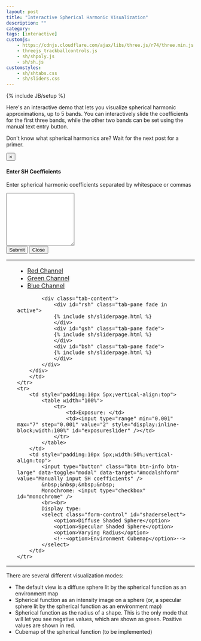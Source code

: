 ```yaml
---
layout: post
title: "Interactive Spherical Harmonic Visualization"
description: ""
category: 
tags: [interactive]
customjs:
    - https://cdnjs.cloudflare.com/ajax/libs/three.js/r74/three.min.js
    - threejs_trackballcontrols.js
    - sh/shpoly.js
    - sh/sh.js
customstyles:
    - sh/shtabs.css
    - sh/sliders.css
---
```

{% include JB/setup %}

Here's an interactive demo that lets you visualize spherical harmonic approximations, 
up to 5 bands. You can interactively slide the coefficients for the first three bands,
while the other two bands can be set using the manual text entry button.

Don't know what spherical harmonics are? Wait for the next post for a primer.

<script id="SHShapeVertexShader" type="x-shader/x-vertex">
        uniform float sh[36];
        uniform float shc[36];
        varying vec4 color;
        varying vec3 vnormal;
        void main() {
            vec3 p = position;
            float x2 = p.x*p.x;
            float y2 = p.y*p.y;
            float z2 = p.z*p.z;
            float r = 
                sh[0]*shc[0] +

                sh[1]*shc[1]*p.y +
                sh[2]*shc[2]*p.z +
                sh[3]*shc[3]*p.x +

                sh[4]*shc[4]*p.x*p.y +
                sh[5]*shc[5]*p.y*p.z +
                sh[6]*shc[6]*(3.*z2-1.) +
                sh[7]*shc[7]*p.x*p.z +
                sh[8]*shc[8]*(x2-y2) +

                sh[9]*shc[9]*p.y*(3.*x2-y2) +
                sh[10]*shc[10]*p.x*p.y*p.z +
                sh[11]*shc[11]*p.y*(5.*z2-1.) +
                sh[12]*shc[12]*p.z*(5.*z2-3.) +
                sh[13]*shc[13]*p.x*(5.*z2-1.) +
                sh[14]*shc[14]*p.z*(x2-y2) +
                sh[15]*shc[15]*p.x*(x2-3.*y2) +

                sh[16]*shc[16]*p.x*p.y*(x2-y2) +
                sh[17]*shc[17]*p.y*p.z*(3.*x2-y2) +
                sh[18]*shc[18]*p.x*p.y*(7.*z2-1.) +
                sh[19]*shc[19]*p.y*p.z*(7.*z2-3.) +
                sh[20]*shc[20]*(35.*z2*z2 - 30.*z2 + 3.) +
                sh[21]*shc[21]*p.x*p.z*(7.*z2-3.) +
                sh[22]*shc[22]*(x2-y2)*(7.*z2-1.) +
                sh[23]*shc[23]*p.x*p.z*(x2-3.*y2) +
                sh[24]*shc[24]*(x2*x2 - 6.*x2*y2 + y2*y2);
            gl_Position = projectionMatrix * modelViewMatrix * vec4( abs(r)*p, 1.0 );
            color = r>0.?vec4(1,0,0,1):vec4(0,1,0,1);
            vnormal = normal;
        }
  </script>
  <script id="SHVertexShader" type="x-shader/x-vertex">
        uniform vec3 sh[36];
        uniform float shc[36];
        varying vec4 color;
        void main() {
            gl_Position = projectionMatrix * modelViewMatrix * vec4( position, 1.0 );
            vec3 p = position;
            float x2 = p.x*p.x;
            float y2 = p.y*p.y;
            float z2 = p.z*p.z;
            color = vec4((
            sh[0]*shc[0] +

            sh[1]*shc[1]*p.y +
            sh[2]*shc[2]*p.z +
            sh[3]*shc[3]*p.x +

            sh[4]*shc[4]*p.x*p.y +
            sh[5]*shc[5]*p.y*p.z +
            sh[6]*shc[6]*(3.*z2-1.) +
            sh[7]*shc[7]*p.x*p.z +
            sh[8]*shc[8]*(x2-y2) +

            sh[9]*shc[9]*p.y*(3.*x2-y2) +
            sh[10]*shc[10]*p.x*p.y*p.z +
            sh[11]*shc[11]*p.y*(5.*z2-1.) +
            sh[12]*shc[12]*p.z*(5.*z2-3.) +
            sh[13]*shc[13]*p.x*(5.*z2-1.) +
            sh[14]*shc[14]*p.z*(x2-y2) +
            sh[15]*shc[15]*p.x*(x2-3.*y2) +

            sh[16]*shc[16]*p.x*p.y*(x2-y2) +
            sh[17]*shc[17]*p.y*p.z*(3.*x2-y2) +
            sh[18]*shc[18]*p.x*p.y*(7.*z2-1.) +
            sh[19]*shc[19]*p.y*p.z*(7.*z2-3.) +
            sh[20]*shc[20]*(35.*z2*z2 - 30.*z2 + 3.) +
            sh[21]*shc[21]*p.x*p.z*(7.*z2-3.) +
            sh[22]*shc[22]*(x2-y2)*(7.*z2-1.) +
            sh[23]*shc[23]*p.x*p.z*(x2-3.*y2) +
            sh[24]*shc[24]*(x2*x2 - 6.*x2*y2 + y2*y2)
            ), 1);
        }
  </script>
  <script id="fragmentShader" type="x-shader/x-fragment">
        varying vec4 color;
        uniform float exposure;
        void main() {
            gl_FragColor = color/exposure;
        }
  </script>
  <script id="LitFragmentShader" type="x-shader/x-fragment">
        varying vec4 color;
        varying vec3 vnormal;
        void main() {
            vec3 lightd1 = 0.9*vec3(0.,0.,1.);
            vec3 lightd2 = 0.5*vec3(1.,0.,0.);
            vec3 lightd3 = 0.2*normalize(vec3(-1.,0.,-1.));
            float lv = 
                max(0., dot(lightd1, vnormal)) +
                max(0., dot(lightd2, vnormal)) +
                max(0., dot(lightd3, vnormal)) +
                0.15;
            gl_FragColor = color*lv;
        }
  </script>
<div id="modalshform" class="modal fade" role="dialog">
<div class="modal-dialog">
<div class="modal-content">
<div class="modal-header">
<button type="button" class="close" data-dismiss="modal">&times;</button>
<h4 class="modal-title">Enter SH Coefficients</h4>
</div>
<div class="modal-body">
<p>Enter spherical harmonic coefficients separated by whitespace or commas</p>
<textarea class="form-control" rows="9" id="shcoeftextarea">
</textarea>
</div>
<div class="modal-footer">
<button type="submit" class="btn btn-default" data-dismiss="modal" onclick="submitSHCoefficients(document.getElementById('shcoeftextarea').value)">Submit</button>
<button type="button" class="btn btn-default" data-dismiss="modal">Close</button>
</div>
</div>

</div>
</div>
<table style="width:100%">
    <tr>
        <td>
        <div id="canvascontainer" style="display:block"></div>
        </td>
        <td>
        <div id="controls" style="padding:0px 5px">
            <ul class="nav nav-tabs">
                <li class="active"><a class="redth" data-toggle="tab" href="#rsh">Red Channel</a></li>
                <li><a class="greenth" data-toggle="tab" href="#gsh">Green Channel</a></li>
                <li><a class="blueth" data-toggle="tab" href="#bsh">Blue Channel</a></li>
            </ul>

            <div class="tab-content">
                <div id="rsh" class="tab-pane fade in active">
                {% include sh/sliderpage.html %}
                </div>
                <div id="gsh" class="tab-pane fade">
                {% include sh/sliderpage.html %}
                </div>
                <div id="bsh" class="tab-pane fade">
                {% include sh/sliderpage.html %}
                </div>
            </div>
        </div>
        </td>
    </tr>
    <tr>
        <td style="padding:10px 5px;vertical-align:top">
            <table width="100%">
                <tr>
                    <td>Exposure: </td>
                    <td><input type="range" min="0.001" max="7" step="0.001" value="2" style="display:inline-block;width:100%" id="exposureslider" /></td>
                </tr>
            </table>
        </td>
        <td style="padding:10px 5px;width:50%;vertical-align:top">
            <input type="button" class="btn btn-info btn-large" data-toggle="modal" data-target="#modalshform" value="Manually input SH coefficients" />
            &nbsp;&nbsp;&nbsp;&nbsp;
            Monochrome: <input type="checkbox" id="monochrome" />
            <br><br>
            Display type:
            <select class="form-control" id="shaderselect">
                <option>Diffuse Shaded Sphere</option>
                <option>Specular Shaded Sphere</option>
                <option>Varying Radius</option>
                <!--<option>Environment Cubemap</option>-->
            </select>
        </td>
    </tr>
</table>
<script type="text/javascript">
var animate = function () {
    requestAnimationFrame(animate);
    controls.update();
};

var render = function () {
    // Update SH coefficients
    renderer.render(scene, camera);
};

var container = document.getElementById("canvascontainer");
var w = container.offsetWidth;
var h = container.offsetHeight;

var scene = new THREE.Scene(); 
var camera = new THREE.PerspectiveCamera(60, 1, 0.1, 1000); 
camera.position.z = 3;
var renderer = new THREE.WebGLRenderer();
renderer.setSize(w,w); // Square viewport
renderer.setClearColor(0x113377,1);

var controls = new THREE.TrackballControls(camera, container);
controls.rotateSpeed = 4.0;
controls.zoomSpeed = 1.2;
controls.noZoom = false;
controls.noPan = true;
controls.staticMoving = true;
controls.dynamicDampingFactor = 0.3;

var sh = SH(scene);
init(scene);

controls.addEventListener( 'change', render );
container.appendChild(renderer.domElement);

// Set up SH coefficient slider events
var slidercontainers = Array(3);
slidercontainers[0] = document.getElementById("rsh");
slidercontainers[1] = document.getElementById("gsh");
slidercontainers[2] = document.getElementById("bsh");
var sliderarrays = Array(3);
for (var i = 0; i < 3; i++) {
    sliderarrays[i] = Array(9).fill(0);
    sliderarrays[i][0] = 1;
    updateSliderValues(slidercontainers[i], sliderarrays[i], -1);
    var updatefn = (function(idx) {
        return function() {
            sh.updateChannelSHCoefs(sliderarrays[idx], idx);
            if (sh.isMonochrome()) {
                for (var j = 0; j < 3; j++) {
                    if (j != idx) {
                        updateSliderValues(slidercontainers[j], sliderarrays[idx], -1);
                        for (var k = 0; k < sliderarrays[idx].length; k++) {
                            sliderarrays[j][k] = sliderarrays[idx][k];
                        }
                    }
                    sh.updateChannelSHCoefs(sliderarrays[j], j);
                }
            }
            render();
        };
    })(i);
    populateSliders(slidercontainers[i], sliderarrays[i], updatefn);
}

// Set up exposure slider events
document.getElementById("exposureslider").oninput = function(e) {
    var exposure = parseFloat(document.getElementById("exposureslider").value);
    exposure = remap(exposure);
    sh.updateExposure(exposure);
    render();
};

// Set up material change
document.getElementById("shaderselect").onchange = function(e) {
    var mat = document.getElementById("shaderselect").selectedIndex;
    if (mat == 2) {
        $("#monochrome").prop("checked", true);
        $("#monochrome").trigger("change");
        $("#monochrome").attr("disabled", true);

    } else {
        $("#monochrome").attr("disabled", false);
        $("#monochrome").trigger("change");
    }
    sh.switchMaterial(mat);
    render();
};

// Set up text entry of coefficients
$("#modalshform").on("shown.bs.modal", function() { $("#shcoeftextarea").focus()});
var submitSHCoefficients = function(s) {
    var arr = $.trim(s).split(/,?\s+/).map(parseFloat);
    arr = arr.concat(Array(36*3 - arr.length).fill(0));
    for (var i = 0; i < 3; i++) {
        updateSliderValues(slidercontainers[i], arr, i);
        for (var j = 0; j < 9; j++) {
            sliderarrays[i][j] = arr[3*j+i];
        }
        sh.updateChannelSHCoefs(sliderarrays[i], i);
    }
    render();
};

// Set up monochrome
$("#monochrome").on("change", function(e) {
    sh.setMonochrome(this.checked);
    for (var j = 1; j < 3; j++) {
        updateSliderValues(slidercontainers[j], sliderarrays[0], -1);
        for (var k = 0; k < sliderarrays[j].length; k++) {
            sliderarrays[j][k] = sliderarrays[0][k];
        }
    }
    render();
});

render();
animate();
</script>

There are several different visualization modes:

- The default view is a diffuse sphere lit by the spherical function as an environment map
- Spherical function as an intensity image on a sphere (or, a specular sphere lit by the spherical function as an environment map)
- Spherical function as the radius of a shape. This is the only mode that will let you see negative values, which are shown as green. Positive values are shown in red.
- Cubemap of the spherical function (to be implemented)

